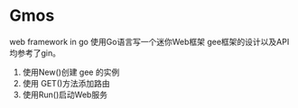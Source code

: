 # Gmos
web framework in go
使用Go语言写一个迷你Web框架
gee框架的设计以及API均参考了gin。
1. 使用New()创建 gee 的实例
2. 使用 GET()方法添加路由
3. 使用Run()启动Web服务